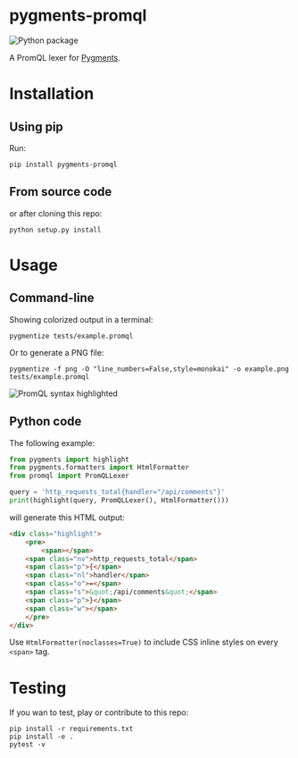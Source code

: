 # pygments-promql

![Python package](https://github.com/pabluk/pygments-promql/workflows/Python%20package/badge.svg)

A PromQL lexer for [Pygments](https://pygments.org/).


# Installation

## Using pip

Run:

```console
pip install pygments-promql
```

## From source code

or after cloning this repo:

```console
python setup.py install
```

# Usage

## Command-line

Showing colorized output in a terminal:

```console
pygmentize tests/example.promql
```

Or to generate a PNG file:

```console
pygmentize -f png -O "line_numbers=False,style=monokai" -o example.png tests/example.promql
```
![PromQL syntax highlighted](https://raw.githubusercontent.com/pabluk/pygments-promql/master/tests/example.png)

## Python code

The following example:

```python
from pygments import highlight
from pygments.formatters import HtmlFormatter
from promql import PromQLLexer

query = 'http_requests_total{handler="/api/comments"}'
print(highlight(query, PromQLLexer(), HtmlFormatter()))
```

will generate this HTML output:

```html
<div class="highlight">
    <pre>
        <span></span>
	<span class="nv">http_requests_total</span>
	<span class="p">{</span>
	<span class="nl">handler</span>
	<span class="o">=</span>
	<span class="s">&quot;/api/comments&quot;</span>
	<span class="p">}</span>
	<span class="w"></span>
    </pre>
</div>
```

Use `HtmlFormatter(noclasses=True)` to include CSS inline styles on every `<span>` tag.


# Testing

If you wan to test, play or contribute to this repo:

```console
pip install -r requirements.txt
pip install -e .
pytest -v
```
